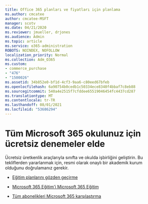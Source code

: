 ```yaml
---
title: Office 365 planları ve fiyatları için planlama
ms.author: cmcatee
author: cmcatee-MSFT
manager: scotv
ms.date: 04/21/2020
ms.reviewer: jmueller, drjones
ms.audience: Admin
ms.topic: article
ms.service: o365-administration
ROBOTS: NOINDEX, NOFOLLOW
localization_priority: Normal
ms.collection: Adm_O365
ms.custom:
- commerce_purchase
- "476"
- "1500026"
ms.assetid: 34b852e0-bf1d-4cf3-9aa6-c80eed67bfeb
ms.openlocfilehash: 6a90754b0cedb1c50334ece8340f4bbaf7c8eb88
ms.sourcegitcommit: 540a4e2515f7cfddee65519046454fc4437cd287
ms.translationtype: MT
ms.contentlocale: tr-TR
ms.lasthandoff: 08/01/2021
ms.locfileid: "53686294"
---
```

# <a name="get-microsoft-365-free-for-your-entire-school"></a>Tüm Microsoft 365 okulunuz için ücretsiz denemeler elde

Ücretsiz üretkenlik araçlarıyla sınıfta ve okulda işbirliğini geliştirin. Bu tekliflerden yararlanmak için, resmi olarak onaylı bir akademik kurum olduğunu doğrulamanız gerekir.
  
- [Eğitim planlarını gözden geçirme](https://products.office.com/academic/compare-office-365-education-plans)

- [Microsoft 365 Eğitim'i Microsoft 365 Eğitim](https://support.office.com/article/get-started-with-office-365-education-ab02abe5-a1ee-458c-b749-5b44416ccf14?wt.mc_id=o365_portal_mmaven&ui=en-US&rs=en-US&ad=US)

- [Tüm abonelikleri Microsoft 365 karşılaştırma](https://products.office.com/business/compare-more-office-365-for-business-plans)